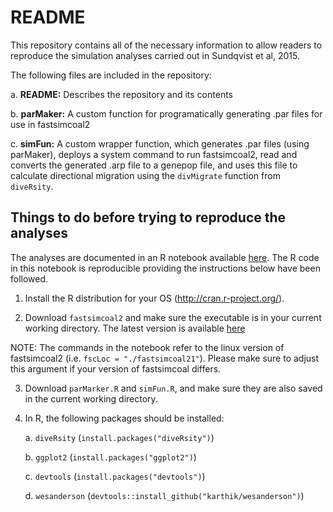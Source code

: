 # README

This repository contains all of the necessary information to allow readers to reproduce the simulation analyses carried out in Sundqvist et al, 2015.

The following files are included in the repository:

a. __README:__ Describes the repository and its contents

b. __parMaker:__ A custom function for programatically generating .par files for use in fastsimcoal2

c. __simFun:__ A custom wrapper function, which generates .par files (using parMaker), deploys a system command to run fastsimcoal2, read and converts the generated .arp file to a genepop file, and uses this file to calculate directional migration using the `divMigrate` function from `diveRsity`.

## Things to do before trying to reproduce the analyses

The analyses are documented in an R notebook available [here](http://rpubs.com/kkeenan02/SundqvistSim). The R code in this notebook is reproducible providing the instructions below have been followed.

1. Install the R distribution for your OS (http://cran.r-project.org/).

2. Download `fastsimcoal2` and make sure the executable is in your current working directory. The latest version is available [here](http://cmpg.unibe.ch/software/fastsimcoal2/)

NOTE: The commands in the notebook refer to the linux version of fastsimcoal2 (i.e. `fscLoc = "./fastsimcoal21"`). Please make sure to adjust this argument if your version of fastsimcoal differs.

3. Download `parMarker.R` and `simFun.R`, and make sure they are also saved in the current working directory.

4. In R, the following packages should be installed:
    
    a. `diveRsity` (`install.packages("diveRsity")`)
    
    b. `ggplot2` (`install.packages("ggplot2")`)
    
    c. `devtools` (`install.packages("devtools")`)
    
    d. `wesanderson` (`devtools::install_github("karthik/wesanderson")`)


